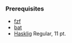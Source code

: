 ### Prerequisites
- [fzf](https://github.com/junegunn/fzf)
- [bat](https://github.com/sharkdp/bat)
- [Hasklig](https://github.com/i-tu/Hasklig) Regular, 11 pt.
